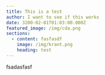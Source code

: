 ```yaml
---
title: This is a test
author: I want to see if this works
date: 3200-02-01T01:03:00.000Z
featured_image: /img/cda.png
sections:
  - content: fasfasdf
    image: /img/krant.png
    heading: test
---
```

fsadasfasf
